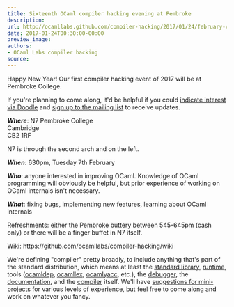 ```yaml
---
title: Sixteenth OCaml compiler hacking evening at Pembroke
description:
url: http://ocamllabs.github.com/compiler-hacking/2017/01/24/february-compiler-hacking
date: 2017-01-24T00:30:00-00:00
preview_image:
authors:
- OCaml Labs compiler hacking
source:
---
```


<p>Happy New Year! Our first compiler hacking event of 2017 will be at Pembroke College.</p>

<p>If you're planning to come along, it'd be helpful if you could <a href="http://doodle.com/poll/vgh3nq2q5wgnsi5y">indicate interest via Doodle</a> and <a href="http://lists.ocaml.org/admin/cam-compiler-hacking">sign up to the mailing list</a> to receive updates.</p>

<p><em><strong>Where</strong></em>: N7 Pembroke College<br>
Cambridge​<br>
CB2 1RF  </p>

<p>N7 is through the second arch and on the left.</p>

<p><em><strong>When</strong></em>: 630pm, Tuesday 7th February</p>

<p><em><strong>Who</strong></em>: anyone interested in improving OCaml. Knowledge of OCaml programming will obviously be helpful, but prior experience of working on OCaml internals isn't necessary.</p>

<p><em><strong>What</strong></em>: fixing bugs, implementing new features, learning about OCaml internals</p>

<p>Refreshments: either the Pembroke buttery between 545-645pm (cash only) or there will be a finger buffet in N7 itself.</p>

<p>Wiki: https://github.com/ocamllabs/compiler-hacking/wiki</p>

<p>We're defining "compiler" pretty broadly, to include anything that's part of the standard distribution, which means at least the
 <a href="https://github.com/ocaml/ocaml/tree/trunk/stdlib">standard library</a>,
 <a href="https://github.com/ocaml/ocaml/tree/trunk/byterun">run</a><a href="https://github.com/ocaml/ocaml/tree/trunk/asmrun">time</a>, tools
    (<a href="http://caml.inria.fr/pub/docs/manual-ocaml/depend.html">ocamldep</a>,
     <a href="https://realworldocaml.org/v1/en/html/parsing-with-ocamllex-and-menhir.html">ocamllex</a>,
     <a href="http://caml.inria.fr/pub/docs/manual-ocaml-4.00/manual026.html">ocamlyacc</a>, etc.), the
 <a href="http://caml.inria.fr/pub/docs/manual-ocaml/debugger.html">debugger</a>, the
 <a href="https://github.com/ocaml/ocaml/tree/trunk/manual">documentation</a>, and the
 <a href="https://github.com/ocaml/ocaml">compiler</a> itself. We'll have
 <a href="https://github.com/ocamllabs/compiler-hacking/wiki/Things-to-work-on">suggestions for mini-projects</a> for various levels of experience, but feel free to come along and work on whatever you fancy.</p>

